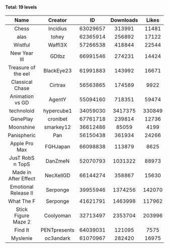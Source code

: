 #### Total: 19 levels

| Name | Creator | ID | Downloads | Likes |
|:---:|:---:|:---:|:---:|:---:|
| Chess | Incidius | 63029657 | 313991 | 11481
| alas | tohey | 62365914 | 256892 | 17122
| Wistful | Waffl3X | 57266538 | 418844 | 22544
| New Year III | GDtbz | 66991546 | 274231 | 14424
| Treasure of the eel | BlackEye23 | 61991883 | 143992 | 16671
| Classical Chase | Cirtrax | 56563865 | 174589 | 9922
| Animation vs GD | AgentY | 55094160 | 718351 | 59474
| technoloid | hypercube1 | 34059030 | 3417375 | 330849
| GenePlay | cronibet | 67761718 | 239814 | 12736
| Moonshine | smarkey12 | 36612486 | 85059 | 4199
| Panispheric | Pan | 56150438 | 361934 | 24266
| Apple Pro Max | FGHJapan | 66098838 | 113879 | 8625
| JusT RobS n TopS | DanZmeN | 52070793 | 1031322 | 88973
| Made in After Effect | NecXellGD | 66144274 | 358867 | 15630
| Emotional Release II | Serponge | 39955946 | 1374256 | 142070
| What The F | Serponge | 41621791 | 1463998 | 117962
| Stick Figure Maze 2 | Coolyoman | 32713497 | 2353704 | 203996
| Find It | PENTpresents | 64039031 | 121095 | 7575
| Myslenie | oc3andark | 61070967 | 282420 | 16975
